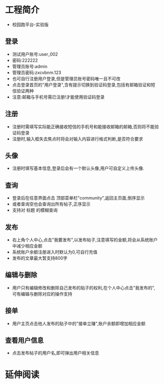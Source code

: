# 工程简介
- 校园跑平台-实验版
## 登录
- 测试用户账号:user_002
- 密码:222222
- 管理员账号:admin
- 管理员密码:zxcvbnm.123
- 也可自行注册用户登录,但是管理员账号密码唯一且不可改
- 点击登录首页的"用户登录",含有提示切换到验证码登录,包括有邮箱验证和短信验证两种
- 注意:邮箱与手机号需已注册!才能使用验证码登录

## 注册
- 注册时需填写实际能正确接收短信的手机号和能接收邮箱的邮箱,否则将不能验证码登录
- 注册时,输入框失去焦点时将会对输入内容进行格式判断,是否符合要求

## 头像
- 注册时填写基本信息,登录后会有一个默认头像,用户可自定义上传头像.

## 查询
- 登录后在任意界面点击 顶部菜单栏"community",返回主页面,倒序显示
- 或者查询空也会查询出所有帖子,正序显示
- 支持对 标题 的模糊查询

## 发布
- 右上角个人中心,点击"我要发布",以发布帖子,注意填写的金额,将会从系统账户中减少相应金额
- 系统账户余额注册进入时默认为0,可自行充值
- 发布的文章最大暂支持800字

## 编辑与删除
- 用户只有编辑修改和删除自己发布的贴子的权利,在个人中心点击"我发布的",可有编辑与删除对应的操作支持

## 接单
- 用户主页点击他人发布的贴子中的"接单立赚",账户余额即增加相应金额

## 查看用户信息
- 点击发布帖子的用户名,即可弹出用户相关信息

# 延伸阅读

